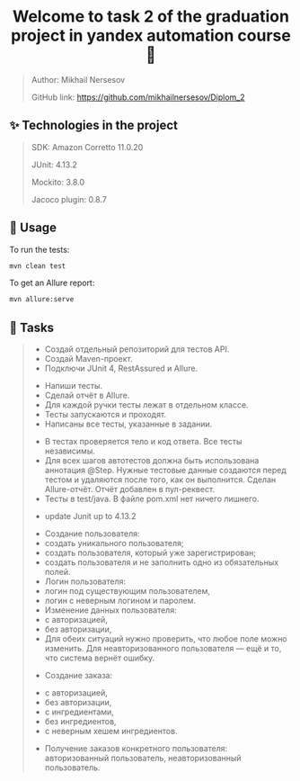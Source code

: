 <h1 align="center">Welcome to task 2 of the graduation project in yandex automation course 👋</h1>

> Author: Mikhail Nersesov
>
> GitHub link: https://github.com/mikhailnersesov/Diplom_2

## ✨ Technologies in the project

> SDK: Amazon Corretto 11.0.20
>
> JUnit: 4.13.2
>
> Mockito: 3.8.0
>
> Jacoco plugin: 0.8.7

## 🚀 Usage

To run the tests:

```sh
mvn clean test
```
To get an Allure report:

```sh
mvn allure:serve 
```

## 🚀 Tasks
> + Создай отдельный репозиторий для тестов API.
> + Создай Maven-проект.
> + Подключи JUnit 4, RestAssured и Allure.
> - Напиши тесты.
> - Сделай отчёт в Allure.
> - Для каждой ручки тесты лежат в отдельном классе.
> - Тесты запускаются и проходят.
> - Написаны все тесты, указанные в задании.
> + В тестах проверяется тело и код ответа.
    Все тесты независимы.
> + Для всех шагов автотестов должна быть использована аннотация @Step.
    Нужные тестовые данные создаются перед тестом и удаляются после того, как он выполнится.
    Сделан Allure-отчёт. Отчёт добавлен в пул-реквест. 
> + Тесты в test/java.
    В файле pom.xml нет ничего лишнего.
> - update Junit up to 4.13.2
> + Создание пользователя:
> + создать уникального пользователя;
> + создать пользователя, который уже зарегистрирован;
> + создать пользователя и не заполнить одно из обязательных полей.
> + Логин пользователя:
> + логин под существующим пользователем,
> + логин с неверным логином и паролем.
> + Изменение данных пользователя:
> + с авторизацией,
> + без авторизации,
> + Для обеих ситуаций нужно проверить, что любое поле можно изменить. Для неавторизованного пользователя — ещё и то, что система вернёт ошибку.
> *    Создание заказа:
> + с авторизацией,
> + без авторизации,
> + с ингредиентами,
> + без ингредиентов,
> + с неверным хешем ингредиентов.
> * Получение заказов конкретного пользователя:
    авторизованный пользователь,
    неавторизованный пользователь.




